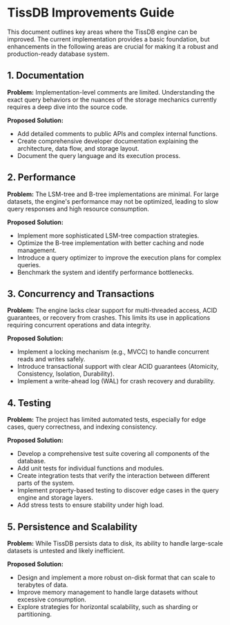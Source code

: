 # TissDB Improvements Guide

This document outlines key areas where the TissDB engine can be improved. The current implementation provides a basic foundation, but enhancements in the following areas are crucial for making it a robust and production-ready database system.

## 1. Documentation

**Problem:** Implementation-level comments are limited. Understanding the exact query behaviors or the nuances of the storage mechanics currently requires a deep dive into the source code.

**Proposed Solution:**
- Add detailed comments to public APIs and complex internal functions.
- Create comprehensive developer documentation explaining the architecture, data flow, and storage layout.
- Document the query language and its execution process.

## 2. Performance

**Problem:** The LSM-tree and B-tree implementations are minimal. For large datasets, the engine's performance may not be optimized, leading to slow query responses and high resource consumption.

**Proposed Solution:**
- Implement more sophisticated LSM-tree compaction strategies.
- Optimize the B-tree implementation with better caching and node management.
- Introduce a query optimizer to improve the execution plans for complex queries.
- Benchmark the system and identify performance bottlenecks.

## 3. Concurrency and Transactions

**Problem:** The engine lacks clear support for multi-threaded access, ACID guarantees, or recovery from crashes. This limits its use in applications requiring concurrent operations and data integrity.

**Proposed Solution:**
- Implement a locking mechanism (e.g., MVCC) to handle concurrent reads and writes safely.
- Introduce transactional support with clear ACID guarantees (Atomicity, Consistency, Isolation, Durability).
- Implement a write-ahead log (WAL) for crash recovery and durability.

## 4. Testing

**Problem:** The project has limited automated tests, especially for edge cases, query correctness, and indexing consistency.

**Proposed Solution:**
- Develop a comprehensive test suite covering all components of the database.
- Add unit tests for individual functions and modules.
- Create integration tests that verify the interaction between different parts of the system.
- Implement property-based testing to discover edge cases in the query engine and storage layers.
- Add stress tests to ensure stability under high load.

## 5. Persistence and Scalability

**Problem:** While TissDB persists data to disk, its ability to handle large-scale datasets is untested and likely inefficient.

**Proposed Solution:**
- Design and implement a more robust on-disk format that can scale to terabytes of data.
- Improve memory management to handle large datasets without excessive consumption.
- Explore strategies for horizontal scalability, such as sharding or partitioning.
